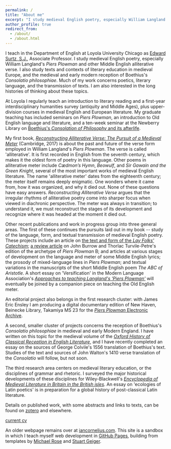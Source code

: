 ```yaml
---
permalink: /
title: "About me"
excerpt: "I study medieval English poetry, especially William Langland's *Piers Plowman*"
author_profile: true
redirect_from: 
  - /about/
  - /about.html
---
```


I teach in the Department of English at Loyola University Chicago as [Edward Surtz, S.J.](https://www.luc.edu/english/surtz.shtml), Associate Professor. 
I study medieval English poetry, especially William Langland's *Piers Plowman* and other Middle English alliterative verse. 
I also study texts and contexts of literary education in medieval Europe,
and the medieval and early modern reception of Boethius's *Consolatio philosophiae*.
Much of my work concerns poetics, literary language, and the transmission of texts. 
I am also interested in the long histories of thinking about these topics. 

At Loyola I regularly teach an introduction to literary reading and a first-year interdisciplinary humanities survey (antiquity and Middle Ages), plus upper-division courses in medieval English and European literature. 
My graduate teaching has included seminars on *Piers Plowman*, an introduction to Old English language and literature, and a ten-week seminar at the Newberry Library on [Boethius's *Consolation of Philosophy* and its afterlife](https://icornelius.github.io/boethius2019/).

My first book, [*Reconstructing Alliterative Verse: The Pursuit of a Medieval Meter*](http://www.cambridge.org/9781107154100) (Cambridge, 2017) is about the past and future of the verse form employed in William Langland's *Piers Plowman*. 
The verse is called 'alliterative'. 
It is first recorded in English from the seventh century, which makes it the oldest form of poetry in this language. 
Other poems in alliterative meter include *Cædmon’s Hymn*, *Beowulf*, and *Sir Gawain and the Green Knight*, several of the most important works of medieval English literature. 
The name 'alliterative meter' dates from the eighteenth century; the meter itself remains deeply enigmatic. 
One wonders where it came from, how it was organized, and why it died out. 
None of these questions have easy answers. 
*Reconstructing Alliterative Verse* argues that the irregular rhythms of alliterative poetry come into sharper focus when viewed in diachronic perspective. 
The meter was always in transition; 
to understand it, we must reconstruct the stages of its development and recognize where it was headed at the moment it died out.

Other recent publications and work in progress group into three general areas. 
The first of these continues the pursuits laid out in my book -- study of the language, form, and textual transmission of medieval English poetry. 
These projects include 
an article on [the text and form of the *Lay Folks' Catechism*](https://academic.oup.com/res/article-abstract/70/293/14/5232559); 
[a review article](https://www.brepolsonline.net/doi/10.1484/J.YLS.5.116161) on John Burrow and Thorlac Turvile-Petre's edition of the archetype of *Piers Plowman* B; 
and articles at various stages of development on the language and meter of some Middle English lyrics; 
the prosody of mixed-language lines in *Piers Plowman*; 
and textual variations in the manuscripts of the short Middle English poem *The ABC of Aristotle*. 
A short essay on 'Versification' in the Modern Language Association's [*Approaches to teaching Langland's 'Piers Plowman'*](https://www.mla.org/Publications/Bookstore/Approaches-to-Teaching-World-Literature/Approaches-to-Teaching-Langland-s-Piers-Plowman)
will eventually be joined by a companion piece on teaching the Old English meter. 

An editorial project also belongs in the first research cluster: 
with James Eric Ensley I am producing a digital documentary edition of New Haven, Beinecke Library, Takamiya MS 23 for the [*Piers Plowman* Electronic Archive](http://piers.chass.ncsu.edu/).

A second, smaller cluster of projects concerns the reception of Boethius's *Consolatio philosophiae* in medieval and early Modern England. 
I have written on this topic for the medieval volume of the [*Oxford History of Classical Reception in English Literature*](https://www.oxfordscholarship.com/view/10.1093/acprof:oso/9780199587230.001.0001/acprof-9780199587230-chapter-14), 
and I have recently completed an essay on the sources of George Colvile's 1556 translation of Boethius's text. 
Studies of the text and sources of John Walton's 1410 verse translation of the *Consolatio* will follow, but not soon. 

The third research area centers on medieval literary education, or the disciplines of grammar and rhetoric. 
I surveyed the major historical developments of these disciplines for Wiley-Blackwell's [*Encyclopedia of Medieval Literature in Britain in the British isles*](https://onlinelibrary.wiley.com/doi/abs/10.1002/9781118396957.wbemlb492). 
An essay on 'ecologies of Latin poetics' is in preparation for a global history of post-classical Latin literature. 

Details on published work, with some abstracts and links to texts, can be found on [zotero](https://www.zotero.org/irc7) and elsewhere. 

[current cv](https://icornelius.github.io/files/cornelius-cv.pdf)

An older webpage remains over at [iancornelius.com](https://www.iancornelius.com). 
This site is a sandbox in which I teach myself web development in [GitHub Pages](https://pages.github.com/), building from templates by [Michael Rose](https://mademistakes.com/) and [Stuart Geiger](http://stuartgeiger.com/).
